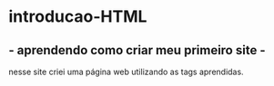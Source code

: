 # introducao-HTML
## - aprendendo como criar meu primeiro site -
nesse site criei uma página web utilizando as tags aprendidas.

